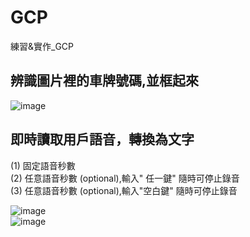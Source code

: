 # GCP
練習&amp;實作_GCP

## 辨識圖片裡的車牌號碼,並框起來
![image](https://github.com/Penny3939/GCP/assets/125810833/de15910c-20ee-4733-84ca-426b19ad8924)

## 即時讀取用戶語音，轉換為文字
(1) 固定語音秒數\
(2) 任意語音秒數 (optional),輸入" 任一鍵" 隨時可停止錄音\
(3) 任意語音秒數 (optional),輸入"空白鍵" 隨時可停止錄音

![image](https://github.com/Penny3939/GCP/assets/125810833/9d8206bb-7a90-4a75-8936-13880fcc5489)\
![image](https://github.com/Penny3939/GCP/assets/125810833/842d454e-4b90-4de2-80d4-f73b7d46f29a)
